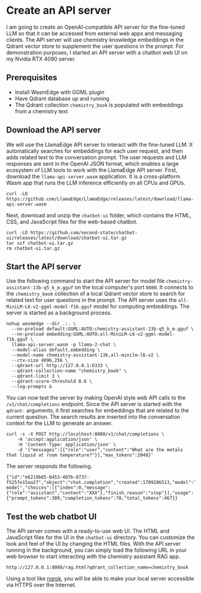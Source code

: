 # Create an API server

I am going to create an OpenAI-compatible API server for the fine-tuned LLM so that it can be accessed from external web apps and messaging clients. The API server will use chemistry knowledge embeddings in the Qdrant vector store to supplement the user questions in the prompt. For demonstration purposes, I started an API server with a chatbot web UI on my Nvidia RTX 4090 server.

## Prerequisites

* Install WasmEdge with GGML plugin
* Have Qdrant database up and running
* The Qdrant collection `chemistry_book` is populated with embeddings from a chemistry text


## Download the API server

We will use the LlamaEdge API server to interact with the fine-tuned LLM.
It automatically searches for embeddings for each user request, and then adds related text to the conversation prompt.
The user requests and LLM responses are sent in the OpenAI JSON format, which enables a large ecosystem of LLM tools to work with the LlamaEdge API server.
First, download the `llama-api-server.wasm` application. 
It is a cross-platform Wasm app that runs the LLM inference efficiently on all CPUs and GPUs.

```
curl -LO https://github.com/LlamaEdge/LlamaEdge/releases/latest/download/llama-api-server.wasm
```

Next, download and unzip the `chatbot-ui` folder, which contains the HTML, CSS, and JavaScript files for the web-based chatbot.

```
curl -LO https://github.com/second-state/chatbot-ui/releases/latest/download/chatbot-ui.tar.gz
tar xzf chatbot-ui.tar.gz
rm chatbot-ui.tar.gz
```

## Start the API server

Use the following command to start the API server for model file `chemistry-assistant-13b-q5_k_m.gguf` on the local computer's port `8080`. It connects to the `chemistry_book` collection of a local Qdrant vector store to search for related text for user questions in the prompt. 
The API server uses the `all-MiniLM-L6-v2-ggml-model-f16.gguf` model for computing embeddings.
The server is started as a background process.

```
nohup wasmedge --dir .:. \
  --nn-preload default:GGML:AUTO:chemistry-assistant-13b-q5_k_m.gguf \
  --nn-preload embedding:GGML:AUTO:all-MiniLM-L6-v2-ggml-model-f16.gguf \
  llama-api-server.wasm -p llama-2-chat \
  --model-alias default,embedding \
  --model-name chemistry-assistant-13b,all-minilm-l6-v2 \
  --ctx-size 4096,256 \
  --qdrant-url http://127.0.0.1:6333 \
  --qdrant-collection-name "chemistry_book" \
  --qdrant-limit 3 \
  --qdrant-score-threshold 0.6 \
  --log-prompts &
```

You can now test the server by making OpenAI style web API calls to the `/v1/chat/completions` endpoint.
Since the API server is started with the `qdrant-` arguments, it first searches for 
embeddings that are related to the current question. The search results are inserted into the conversation context for the LLM
to generate an answer.

```
curl -s -X POST http://localhost:8080/v1/chat/completions \
    -H 'accept:application/json' \
    -H 'Content-Type: application/json' \
    -d '{"messages":[{"role":"user","content":"What are the metals that liquid at room temperature?"}],"max_tokens":2048}'
```

The server responds the following.

```
{"id":"e6219b85-0453-407b-8737-f525fe15aa27","object":"chat.completion","created":1709286513,"model":"my-model","choices":[{"index":0,"message":{"role":"assistant","content":"XXX"},"finish_reason":"stop"}],"usage":{"prompt_tokens":389,"completion_tokens":78,"total_tokens":467}}
```


## Test the web chatbot UI

The API server comes with a ready-to-use web UI. The HTML and JavaScript files for the UI in the `chatbot-ui` directory. You can customize the look and feel of the UI by changing the HTML files. With the API server running in the background, you can simply load the following URL in your web browser to start interacting with the chemistry assistant RAG app.

```
http://127.0.0.1:8080/rag.html?qdrant_collection_name=chemistry_book
```

Using a tool like [ngrok](https://ngrok.com/), you will be able to make your local server accessible via HTTPS over the Internet.


